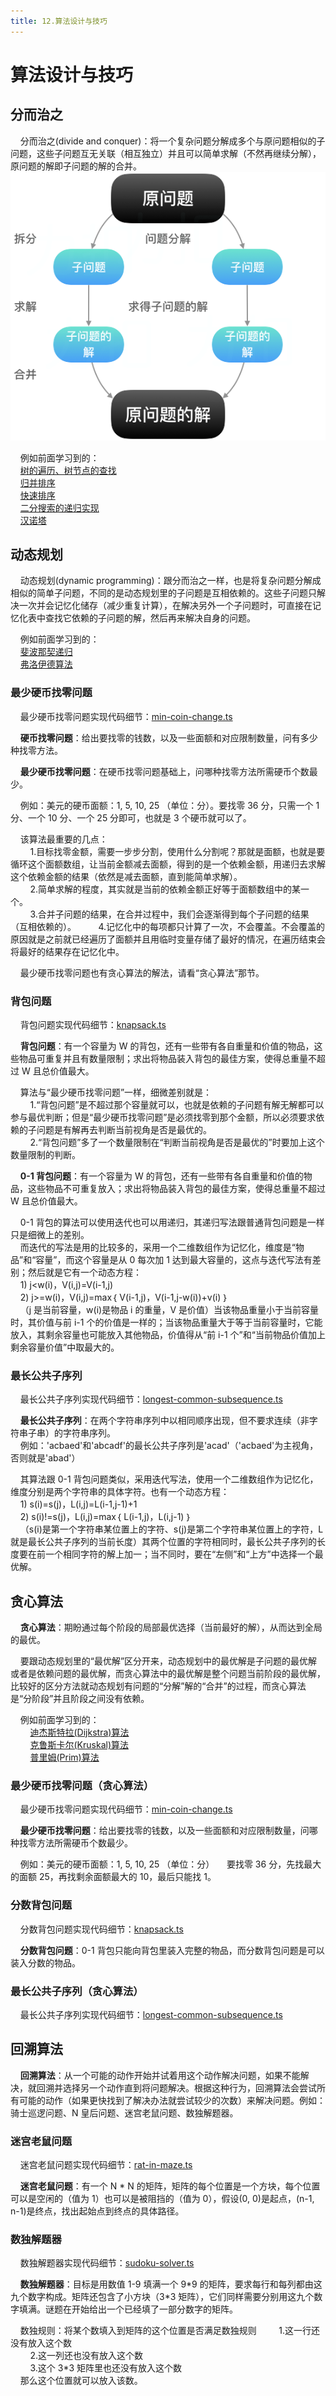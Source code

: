 ```yaml
---
title: 12.算法设计与技巧
---
```


# 算法设计与技巧

## 分而治之

&nbsp;&nbsp;&nbsp;&nbsp;分而治之(divide and conquer)：将一个复杂问题分解成多个与原问题相似的子问题，这些子问题互无关联（相互独立）并且可以简单求解（不然再继续分解），原问题的解即子问题的解的合并。  
![divideAndConquer](./img/algorithmSkills/divideAndConquer.png)

&nbsp;&nbsp;&nbsp;&nbsp;例如前面学习到的：  
&nbsp;&nbsp;&nbsp;&nbsp;[树的遍历、树节点的查找](https://gitee.com/liawnliu/datastructures_ts/blob/master/src/ts/data-structures/sorting/binary-search-tree.ts)  
&nbsp;&nbsp;&nbsp;&nbsp;[归并排序](https://gitee.com/liawnliu/datastructures_ts/blob/master/src/ts/algorithms/sorting/merge-sort.ts)  
&nbsp;&nbsp;&nbsp;&nbsp;[快速排序](https://gitee.com/liawnliu/datastructures_ts/blob/master/src/ts/algorithms/sorting/quick-sort.ts)  
&nbsp;&nbsp;&nbsp;&nbsp;[二分搜索的递归实现](https://gitee.com/liawnliu/datastructures_ts/blob/master/src/ts/algorithms/search/binary-search.ts)  
&nbsp;&nbsp;&nbsp;&nbsp;[汉诺塔](https://gitee.com/liawnliu/datastructures_ts/blob/master/src/ts/others/hanoi.ts)

## 动态规划

&nbsp;&nbsp;&nbsp;&nbsp;动态规划(dynamic programming)：跟分而治之一样，也是将复杂问题分解成相似的简单子问题，不同的是动态规划里的子问题是互相依赖的。这些子问题只解决一次并会记忆化储存（减少重复计算），在解决另外一个子问题时，可直接在记忆化表中查找它依赖的子问题的解，然后再来解决自身的问题。

&nbsp;&nbsp;&nbsp;&nbsp;例如前面学习到的：  
&nbsp;&nbsp;&nbsp;&nbsp;[斐波那契递归](https://gitee.com/liawnliu/datastructures_ts/blob/master/src/ts/others/fibonacci.ts)  
&nbsp;&nbsp;&nbsp;&nbsp;[弗洛伊德算法](https://gitee.com/liawnliu/datastructures_ts/blob/master/src/ts/algorithms/graph/floyd-warshall.ts)

### 最少硬币找零问题

&nbsp;&nbsp;&nbsp;&nbsp;最少硬币找零问题实现代码细节：[min-coin-change.ts](https://gitee.com/liawnliu/datastructures_ts/blob/master/src/ts/algorithms/dynamic-programing/min-coin-change.ts)

&nbsp;&nbsp;&nbsp;&nbsp;**硬币找零问题**：给出要找零的钱数，以及一些面额和对应限制数量，问有多少种找零方法。

&nbsp;&nbsp;&nbsp;&nbsp;**最少硬币找零问题**：在硬币找零问题基础上，问哪种找零方法所需硬币个数最少。

&nbsp;&nbsp;&nbsp;&nbsp;例如：美元的硬币面额：1, 5, 10, 25 （单位：分）。要找零 36 分，只需一个 1 分、一个 10 分、一个 25 分即可，也就是 3 个硬币就可以了。

&nbsp;&nbsp;&nbsp;&nbsp;该算法最重要的几点：  
&nbsp;&nbsp;&nbsp;&nbsp;&nbsp;&nbsp;&nbsp;&nbsp;1.目标找零金额，需要一步步分割，使用什么分割呢？那就是面额，也就是要循环这个面额数组，让当前金额减去面额，得到的是一个依赖金额，用递归去求解这个依赖金额的结果（依然是减去面额，直到能简单求解）。  
&nbsp;&nbsp;&nbsp;&nbsp;&nbsp;&nbsp;&nbsp;&nbsp;2.简单求解的程度，其实就是当前的依赖金额正好等于面额数组中的某一个。  
&nbsp;&nbsp;&nbsp;&nbsp;&nbsp;&nbsp;&nbsp;&nbsp;3.合并子问题的结果，在合并过程中，我们会逐渐得到每个子问题的结果（互相依赖的）。
&nbsp;&nbsp;&nbsp;&nbsp;&nbsp;&nbsp;&nbsp;&nbsp;4.记忆化中的每项都只计算了一次，不会覆盖。不会覆盖的原因就是之前就已经遍历了面额并且用临时变量存储了最好的情况，在遍历结束会将最好的结果存在记忆化中。

&nbsp;&nbsp;&nbsp;&nbsp;最少硬币找零问题也有贪心算法的解法，请看“贪心算法”那节。

### 背包问题

&nbsp;&nbsp;&nbsp;&nbsp;背包问题实现代码细节：[knapsack.ts](https://gitee.com/liawnliu/datastructures_ts/blob/master/src/ts/algorithms/dynamic-programing/knapsack.ts)

&nbsp;&nbsp;&nbsp;&nbsp;**背包问题**：有一个容量为 W 的背包，还有一些带有各自重量和价值的物品，这些物品可重复并且有数量限制；求出将物品装入背包的最佳方案，使得总重量不超过 W 且总价值最大。

&nbsp;&nbsp;&nbsp;&nbsp;算法与“最少硬币找零问题”一样，细微差别就是：  
&nbsp;&nbsp;&nbsp;&nbsp;&nbsp;&nbsp;&nbsp;&nbsp;1.“背包问题”是不超过那个容量就可以，也就是依赖的子问题有解无解都可以参与最优判断；但是“最少硬币找零问题”是必须找零到那个金额，所以必须要求依赖的子问题是有解再去判断当前视角是否是最优的。  
&nbsp;&nbsp;&nbsp;&nbsp;&nbsp;&nbsp;&nbsp;&nbsp;2.“背包问题”多了一个数量限制在“判断当前视角是否是最优的”时要加上这个数量限制的判断。

&nbsp;&nbsp;&nbsp;&nbsp;**0-1 背包问题**：有一个容量为 W 的背包，还有一些带有各自重量和价值的物品，这些物品不可重复放入；求出将物品装入背包的最佳方案，使得总重量不超过 W 且总价值最大。

&nbsp;&nbsp;&nbsp;&nbsp;0-1 背包的算法可以使用迭代也可以用递归，其递归写法跟普通背包问题是一样只是细微上的差别。  
&nbsp;&nbsp;&nbsp;&nbsp;而迭代的写法是用的比较多的，采用一个二维数组作为记忆化，维度是“物品”和“容量”，而这个容量是从 0 每次加 1 达到最大容量的，这点与迭代写法有差别；然后就是它有一个动态方程：  
&nbsp;&nbsp;&nbsp;&nbsp;1) j<w(i)，V(i,j)=V(i-1,j)  
&nbsp;&nbsp;&nbsp;&nbsp;2) j>=w(i)，V(i,j)=max｛ V(i-1,j)，V(i-1,j-w(i))+v(i) ｝  
&nbsp;&nbsp;&nbsp;&nbsp;（j 是当前容量，w(i)是物品 i 的重量，V 是价值）当该物品重量小于当前容量时，其价值与前 i-1 个的价值是一样的；当该物品重量大于等于当前容量时，它能放入，其剩余容量也可能放入其他物品，价值得从“前 i-1 个”和“当前物品价值加上剩余容量价值”中取最大的。

### 最长公共子序列

&nbsp;&nbsp;&nbsp;&nbsp;最长公共子序列实现代码细节：[longest-common-subsequence.ts](https://gitee.com/liawnliu/datastructures_ts/blob/master/src/ts/algorithms/dynamic-programing/longest-common-subsequence.ts)

&nbsp;&nbsp;&nbsp;&nbsp;**最长公共子序列**：在两个字符串序列中以相同顺序出现，但不要求连续（非字符串子串）的字符串序列。  
&nbsp;&nbsp;&nbsp;&nbsp;例如：'acbaed'和'abcadf'的最长公共子序列是'acad'（'acbaed'为主视角，否则就是'abad'）

&nbsp;&nbsp;&nbsp;&nbsp;其算法跟 0-1 背包问题类似，采用迭代写法，使用一个二维数组作为记忆化，维度分别是两个字符串的具体字符。也有一个动态方程：  
&nbsp;&nbsp;&nbsp;&nbsp;1) s(i)=s(j)，L(i,j)=L(i-1,j-1)+1  
&nbsp;&nbsp;&nbsp;&nbsp;2) s(i)!=s(j)，L(i,j)=max｛ L(i-1,j)，L(i,j-1) ｝  
&nbsp;&nbsp;&nbsp;&nbsp;（s(i)是第一个字符串某位置上的字符、s(j)是第二个字符串某位置上的字符，L 就是最长公共子序列的当前长度）其两个位置的字符相同时，最长公共子序列的长度要在前一个相同字符的解上加一；当不同时，要在“左侧”和“上方”中选择一个最优解。

## 贪心算法

&nbsp;&nbsp;&nbsp;&nbsp;**贪心算法**：期盼通过每个阶段的局部最优选择（当前最好的解），从而达到全局的最优。

&nbsp;&nbsp;&nbsp;&nbsp;要跟动态规划里的“最优解”区分开来，动态规划中的最优解是子问题的最优解或者是依赖问题的最优解，而贪心算法中的最优解是整个问题当前阶段的最优解，比较好的区分方法就动态规划有问题的“分解”解的“合并”的过程，而贪心算法是“分阶段”并且阶段之间没有依赖。

&nbsp;&nbsp;&nbsp;&nbsp;例如前面学习到的：  
&nbsp;&nbsp;&nbsp;&nbsp;&nbsp;&nbsp;&nbsp;&nbsp;[迪杰斯特拉(Dijkstra)算法](https://gitee.com/liawnliu/datastructures_ts/blob/master/src/ts/algorithms/graph/dijkstra.ts)  
&nbsp;&nbsp;&nbsp;&nbsp;&nbsp;&nbsp;&nbsp;&nbsp;[克鲁斯卡尔(Kruskal)算法](https://gitee.com/liawnliu/datastructures_ts/blob/master/src/ts/algorithms/graph/kruskal.ts)  
&nbsp;&nbsp;&nbsp;&nbsp;&nbsp;&nbsp;&nbsp;&nbsp;[普里姆(Prim)算法](https://gitee.com/liawnliu/datastructures_ts/blob/master/src/ts/algorithms/graph/prim.ts)

### 最少硬币找零问题（贪心算法）

&nbsp;&nbsp;&nbsp;&nbsp;最少硬币找零问题实现代码细节：[min-coin-change.ts](https://gitee.com/liawnliu/datastructures_ts/blob/master/src/ts/algorithms/greedy/min-coin-change.ts)

&nbsp;&nbsp;&nbsp;&nbsp;**最少硬币找零问题**：给出要找零的钱数，以及一些面额和对应限制数量，问哪种找零方法所需硬币个数最少。

&nbsp;&nbsp;&nbsp;&nbsp;例如：美元的硬币面额：1, 5, 10, 25 （单位：分）
&nbsp;&nbsp;&nbsp;&nbsp;要找零 36 分，先找最大的面额 25，再找剩余面额最大的 10，最后只能找 1。

### 分数背包问题

&nbsp;&nbsp;&nbsp;&nbsp;分数背包问题实现代码细节：[knapsack.ts](https://gitee.com/liawnliu/datastructures_ts/blob/master/src/ts/algorithms/greedy/knapsack.ts)

&nbsp;&nbsp;&nbsp;&nbsp;**分数背包问题**：0-1 背包只能向背包里装入完整的物品，而分数背包问题是可以装入分数的物品。

### 最长公共子序列（贪心算法）

&nbsp;&nbsp;&nbsp;&nbsp;最长公共子序列实现代码细节：[longest-common-subsequence.ts](https://gitee.com/liawnliu/datastructures_ts/blob/master/src/ts/algorithms/greedy/longest-common-subsequence.ts)

## 回溯算法

&nbsp;&nbsp;&nbsp;&nbsp;**回溯算法**：从一个可能的动作开始并试着用这个动作解决问题，如果不能解决，就回溯并选择另一个动作直到将问题解决。根据这种行为，回溯算法会尝试所有可能的动作（如果更快找到了解决办法就尝试较少的次数）来解决问题。例如：骑士巡逻问题、N 皇后问题、迷宫老鼠问题、数独解题器。

### 迷宫老鼠问题

&nbsp;&nbsp;&nbsp;&nbsp;迷宫老鼠问题实现代码细节：[rat-in-maze.ts](https://gitee.com/liawnliu/datastructures_ts/blob/master/src/ts/algorithms/backtracking/rat-in-maze.ts)

&nbsp;&nbsp;&nbsp;&nbsp;**迷宫老鼠问题**：有一个 N \* N 的矩阵，矩阵的每个位置是一个方块，每个位置可以是空闲的（值为 1）也可以是被阻挡的（值为 0），假设(0, 0)是起点，(n-1, n-1)是终点，找出起始点到终点的具体路径。

### 数独解题器

&nbsp;&nbsp;&nbsp;&nbsp;数独解题器实现代码细节：[sudoku-solver.ts](https://gitee.com/liawnliu/datastructures_ts/blob/master/src/ts/algorithms/backtracking/sudoku-solver.ts)

&nbsp;&nbsp;&nbsp;&nbsp;**数独解题器**：目标是用数值 1-9 填满一个 9\*9 的矩阵，要求每行和每列都由这九个数字构成。矩阵还包含了小方块（3\*3 矩阵），它们同样需要分别用这九个数字填满。谜题在开始给出一个已经填了一部分数字的矩阵。

&nbsp;&nbsp;&nbsp;&nbsp;数独规则：将某个数填入到矩阵的这个位置是否满足数独规则
&nbsp;&nbsp;&nbsp;&nbsp;&nbsp;&nbsp;&nbsp;&nbsp;1.这一行还没有放入这个数  
&nbsp;&nbsp;&nbsp;&nbsp;&nbsp;&nbsp;&nbsp;&nbsp;2.这一列还也没有放入这个数  
&nbsp;&nbsp;&nbsp;&nbsp;&nbsp;&nbsp;&nbsp;&nbsp;3.这个 3\*3 矩阵里也还没有放入这个数  
&nbsp;&nbsp;&nbsp;&nbsp;那么这个位置就可以放入该数。
